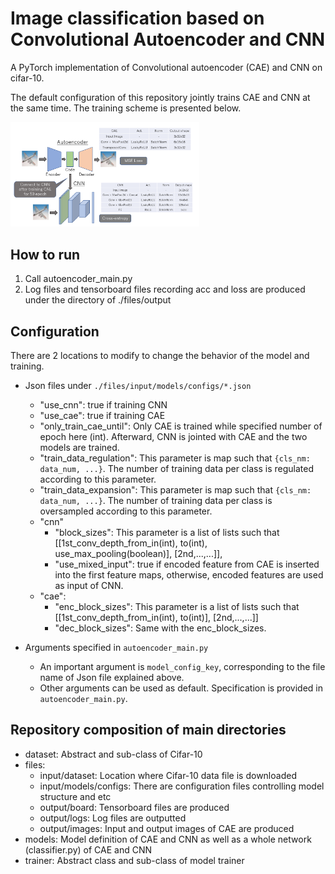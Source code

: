 # Image classification based on Convolutional Autoencoder and CNN 
A PyTorch implementation of Convolutional autoencoder (CAE) and CNN on cifar-10.

The default configuration of this repository jointly trains CAE and CNN at the same time. The training scheme is presented below.

<img src="https://github.com/Ryu0w0/meta_repository/blob/master/ConvAutoencoder/images/Structure_CAE_CNN.PNG" width=60%>

## How to run
1. Call autoencoder_main.py
2. Log files and tensorboard files recording acc and loss are produced under the directory of ./files/output

## Configuration
There are 2 locations to modify to change the behavior of the model and training.

- Json files under `./files/input/models/configs/*.json`
    - "use_cnn": true if training CNN
    - "use_cae": true if training CAE
    - "only_train_cae_until": Only CAE is trained while specified number of epoch here (int). Afterward, CNN is jointed with CAE and the two models are trained. 
    - "train_data_regulation": This parameter is map such that `{cls_nm: data_num, ...}`. The number of training data per class is regulated according to this parameter.
    - "train_data_expansion": This parameter is map such that `{cls_nm: data_num, ...}`. The number of training data per class is oversampled according to this parameter.
    - "cnn"
        - "block_sizes": This parameter is a list of lists such that [[1st_conv_depth_from_in(int), to(int), use_max_pooling(boolean)], [2nd,...,...]],
        - "use_mixed_input": true if encoded feature from CAE is inserted into the first feature maps, otherwise, encoded features are used as input of CNN.
    - "cae":
        - "enc_block_sizes": This parameter is a list of lists such that [[1st_conv_depth_from_in(int), to(int)], [2nd,...,...]]
        - "dec_block_sizes": Same with the enc_block_sizes.

- Arguments specified in `autoencoder_main.py`
    - An important argument is `model_config_key`, corresponding to the file name of Json file explained above.
    - Other arguments can be used as default. Specification is provided in `autoencoder_main.py`.
    
## Repository composition of main directories
- dataset: Abstract and sub-class of Cifar-10
- files:
    - input/dataset: Location where Cifar-10 data file is downloaded
    - input/models/configs: There are configuration files controlling model structure and etc
    - output/board: Tensorboard files are produced
    - output/logs: Log files are outputted
    - output/images: Input and output images of CAE are produced
- models: Model definition of CAE and CNN as well as a whole network (classifier.py) of CAE and CNN
- trainer: Abstract class and sub-class of model trainer
